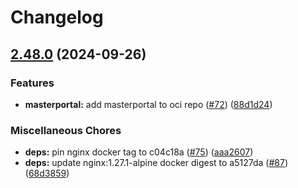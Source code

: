 # Changelog

## [2.48.0](https://github.com/teutonet/oci-images/compare/masterportal-v2-v2.48.0...masterportal-v2-v2.48.0) (2024-09-26)


### Features

* **masterportal:** add masterportal to oci repo ([#72](https://github.com/teutonet/oci-images/issues/72)) ([88d1d24](https://github.com/teutonet/oci-images/commit/88d1d24d4851db5b874a739324e28b3e90121de8))


### Miscellaneous Chores

* **deps:** pin nginx docker tag to c04c18a ([#75](https://github.com/teutonet/oci-images/issues/75)) ([aaa2607](https://github.com/teutonet/oci-images/commit/aaa2607ea0f6d36c533b0750046ac838353547a8))
* **deps:** update nginx:1.27.1-alpine docker digest to a5127da ([#87](https://github.com/teutonet/oci-images/issues/87)) ([68d3859](https://github.com/teutonet/oci-images/commit/68d385919f78f6f94ed05dbd50b8caa01f223d35))